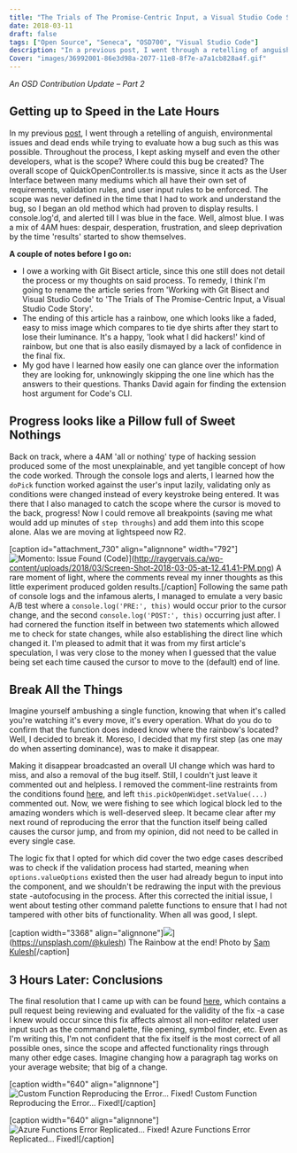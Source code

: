 ```yaml
---
title: "The Trials of The Promise-Centric Input, a Visual Studio Code Story - 2"
date: 2018-03-11
draft: false
tags: ["Open Source", "Seneca", "OSD700", "Visual Studio Code"]
description: "In a previous post, I went through a retelling of anguish, environmental issues and dead ends while trying to evaluate how a bug such as this was possible. Throughout the process, I kept asking myself and even the other developers, what is the scope? Where could this bug be created?"
Cover: "images/36992001-86e3d98a-2077-11e8-8f7e-a7a1cb828a4f.gif"
---
```


_An OSD Contribution Update – Part 2_

## Getting up to Speed in the Late Hours

In my previous [post](http://raygervais.ca/working-with-git-bisect-and-visual-studio-code/), I went through a retelling of anguish, environmental issues and dead ends while trying to evaluate how a bug such as this was possible. Throughout the process, I kept asking myself and even the other developers, what is the scope? Where could this bug be created? The overall scope of QuickOpenController.ts is massive, since it acts as the User Interface between many mediums which all have their own set of requirements, validation rules, and user input rules to be enforced. The scope was never defined in the time that I had to work and understand the bug, so I began an old method which had proven to display results. I console.log'd, and alerted till I was blue in the face. Well, almost blue. I was a mix of 4AM hues: despair, desperation, frustration, and sleep deprivation by the time 'results' started to show themselves.

**A couple of notes before I go on:**

- I owe a working with Git Bisect article, since this one still does not detail the process or my thoughts on said process. To remedy, I think I'm going to rename the article series from 'Working with Git Bisect and Visual Studio Code' to 'The Trials of The Promise-Centric Input, a Visual Studio Code Story'.
- The ending of this article has a rainbow, one which looks like a faded, easy to miss image which compares to tie dye shirts after they start to lose their luminance. It's a happy, 'look what I did hackers!' kind of rainbow, but one that is also easily dismayed by a lack of confidence in the final fix.
- My god have I learned how easily one can glance over the information they are looking for, unknowingly skipping the one line which has the answers to their questions. Thanks David again for finding the extension host argument for Code's CLI.

## Progress looks like a Pillow full of Sweet Nothings

Back on track, where a 4AM 'all or nothing' type of hacking session produced some of the most unexplainable, and yet tangible concept of how the code worked. Through the console logs and alerts, I learned how the `doPick` function worked against the user's input lazily, validating only as conditions were changed instead of every keystroke being entered. It was there that I also managed to catch the scope where the cursor is moved to the back, progress! Now I could remove all breakpoints (saving me what would add up minutes of `step throughs`) and add them into this scope alone. Alas we are moving at lightspeed now R2.

[caption id="attachment_730" align="alignnone" width="792"]![Momento: Issue Found (Code)](Screen-Shot-2018-03-05-at-12.41.41-PM-1024x272.png)](http://raygervais.ca/wp-content/uploads/2018/03/Screen-Shot-2018-03-05-at-12.41.41-PM.png) A rare moment of light, where the comments reveal my inner thoughts as this little experiment produced golden results.[/caption] Following the same path of console logs and the infamous alerts, I managed to emulate a very basic A/B test where a `console.log('PRE:', this)` would occur prior to the cursor change, and the second `console.log('POST:', this)` occurring just after. I had cornered the function itself in between two statements which allowed me to check for state changes, while also establishing the direct line which changed it. I'm pleased to admit that it was from my first article's speculation, I was very close to the money when I guessed that the value being set each time caused the cursor to move to the (default) end of line.

## Break All the Things

Imagine yourself ambushing a single function, knowing that when it's called you're watching it's every move, it's every operation. What do you do to confirm that the function does indeed know where the rainbow's located? Well, I decided to break it. Moreso, I decided that my first step (as one may do when asserting dominance), was to make it disappear.

Making it disappear broadcasted an overall UI change which was hard to miss, and also a removal of the bug itself. Still, I couldn't just leave it commented out and helpless. I removed the comment-line restraints from the conditions found [here](https://github.com/Microsoft/vscode/pull/45077/commits/abad03d1913dc19a435132bfb9fa750242502602#diff-efeb3f5a180f00bd9db3f96c43f67f5cR332), and left `this.pickOpenWidget.setValue(...)` commented out. Now, we were fishing to see which logical block led to the amazing wonders which is well-deserved sleep. It became clear after my next round of reproducing the error that the function itself being called causes the cursor jump, and from my opinion, did not need to be called in every single case.

The logic fix that I opted for which did cover the two edge cases described was to check if the validation process had started, meaning when `options.valueOptions` existed then the user had already begun to input into the component, and we shouldn't be redrawing the input with the previous state -autofocusing in the process. After this corrected the initial issue, I went about testing other command palette functions to ensure that I had not tampered with other bits of functionality. When all was good, I slept.

[caption width="3368" align="alignnone"]![](https://images.unsplash.com/photo-1451817045432-8c40f15299f9?ixlib=rb-0.3.5&ixid=eyJhcHBfaWQiOjEyMDd9&s=c3cc68d34996228682d616430718990a&auto=format&fit=crop&w=3368&q=80)](https://unsplash.com/@kulesh) The Rainbow at the end! Photo by [ Sam Kulesh](https://unsplash.com/@kulesh)[/caption]

## 3 Hours Later: Conclusions

The final resolution that I came up with can be found [here](https://github.com/Microsoft/vscode/pull/45077), which contains a pull request being reviewing and evaluated for the validity of the fix -a case I knew would occur since this fix affects almost all non-editor related user input such as the command palette, file opening, symbol finder, etc. Even as I'm writing this, I'm not confident that the fix itself is the most correct of all possible ones, since the scope and affected functionality rings through many other edge cases. Imagine changing how a paragraph tag works on your average website; that big of a change.

[caption width="640" align="alignnone"]![Custom Function Reproducing the Error... Fixed!](36992001-86e3d98a-2077-11e8-8f7e-a7a1cb828a4f.gif) Custom Function Reproducing the Error... Fixed![/caption]

[caption width="640" align="alignnone"]![Azure Functions Error Replicated... Fixed!](36992149-0e2ab74c-2078-11e8-9661-02936be2f442.gif) Azure Functions Error Replicated... Fixed![/caption]
